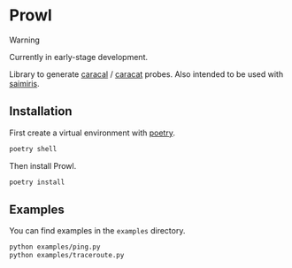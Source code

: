# Prowl

> [!WARNING]
> Currently in early-stage development.

Library to generate [caracal](https://github.com/dioptra-io/caracal) / [caracat](https://github.com/maxmouchet/caracat) probes. Also intended to be used with [saimiris](https://github.com/nxthdr/saimiris).

## Installation

First create a virtual environment with [poetry](https://python-poetry.org/).

```bash
poetry shell
```

Then install Prowl.

```bash
poetry install
```

## Examples

You can find examples in the `examples` directory.

```bash
python examples/ping.py
python examples/traceroute.py
```

